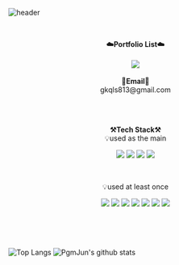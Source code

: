 ![header](https://capsule-render.vercel.app/api?type=waving&color=auto&height=300&section=header&text=welcome&fontSize=90&animation=fadeIn&fontAlignY=38&desc=Yijun's%20GitHub%20Profile&descAlignY=51&descAlign=62)

<br>

<p align="center">
    <Strong>☁️Portfolio List☁️</Strong><br><br>
    <a href="https://velog.io/@gkqls813" target="_blank"><img src="https://img.shields.io/badge/-Velog-brightgreen?style=flat-square&logo=Velog&logoColor=white"/></a>
    <br><br>
    <Strong>📧Email📧</Strong><br>gkqls813@gmail.com<br>
</p>

<br>

<br>

<p align="center">
    <Strong>⚒️Tech Stack⚒️</Strong><br>
    💡used as the main
</p>

<p align="center" display="inline-block">
  <img src="https://img.shields.io/badge/-C%23-blue?style=for-the-badge&logo=csharp&logoColor=white"> 
    <img src="https://img.shields.io/badge/-C%2B%2B-blue?style=for-the-badge&logo=C%2B%2B&logoColor=white">
    <img src="https://img.shields.io/badge/-.NET%20Core-red?style=for-the-badge&logo=.Net&logoColor=white">
    <img src="https://img.shields.io/badge/-Unity-lightgrey?style=for-the-badge&logo=Unity&logoColor=white">
</p><br>

<p align="center">
    💡used at least once
</p>

<p align="center" display="inline-block">
  <img src="https://img.shields.io/badge/Python-3776AB?style=for-the-badge&logo=Python&logoColor=white">
  <img src="https://img.shields.io/badge/C-A8B9CC?style=for-the-badge&logo=C&logoColor=white">
  <img src="https://img.shields.io/badge/-Java-007396?style=for-the-badge&logo=Java&logoColor=white">
  <img src="https://img.shields.io/badge/javascript-F7DF1E?style=for-the-badge&logo=javascript&logoColor=black">
  <img src="https://img.shields.io/badge/html-E34F26?style=for-the-badge&logo=html5&logoColor=white">
  <img src="https://img.shields.io/badge/-React-007396?style=for-the-badge&logo=React&logoColor=white"> 
  <img src="https://img.shields.io/badge/Linux-FCC624?style=for-the-badge&logo=Linux&logoColor=white">
  
  <br>  <br>  <br>

  ![Top Langs](https://github-readme-stats.vercel.app/api/top-langs/?username=Yijun-Jeon&layout=compact&theme=transparent&langs_count=8)
  ![PgmJun's github stats](https://github-readme-stats.vercel.app/api?username=Yijun-Jeon&show_icons=true&theme=transparent&card_width=400&line_height=24) 
</p>

